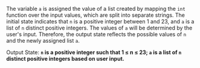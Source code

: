 The variable `a` is assigned the value of a list created by mapping the `int` function over the input values, which are split into separate strings. The initial state indicates that `n` is a positive integer between 1 and 23, and `a` is a list of `n` distinct positive integers. The values of `a` will be determined by the user's input. Therefore, the output state reflects the possible values of `n` and the newly assigned list `a`. 

Output State: **`n` is a positive integer such that 1 ≤ n ≤ 23; `a` is a list of `n` distinct positive integers based on user input.**